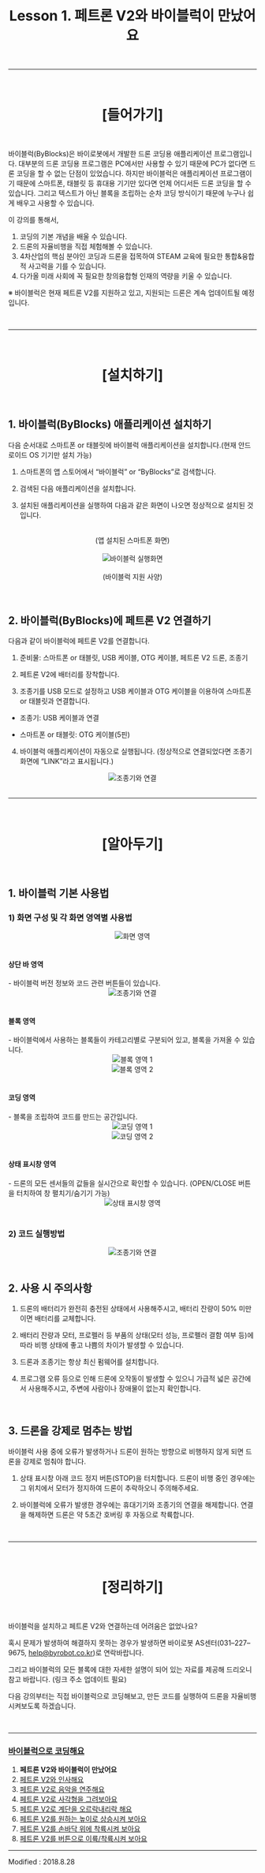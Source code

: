 <br>

<div align="center">
    <h1>Lesson 1. 페트론 V2와 바이블럭이 만났어요</h1>
</div>

<br>

---

<br>


<div align="center">
    <h1>[들어가기]</h1>
</div>

<br>

바이블럭(ByBlocks)은 바이로봇에서 개발한 드론 코딩용 애플리케이션 프로그램입니다. 대부분의 드론 코딩용 프로그램은 PC에서만 사용할 수 있기 때문에 PC가 없다면 드론 코딩을 할 수 없는 단점이 있었습니다. 하지만 바이블럭은 애플리케이션 프로그램이기 때문에 스마트폰, 태블릿 등 휴대용 기기만 있다면 언제 어디서든 드론 코딩을 할 수 있습니다. 그리고 텍스트가 아닌 블록을 조립하는 순차 코딩 방식이기 때문에 누구나 쉽게 배우고 사용할 수 있습니다.

이 강의를 통해서,
1. 코딩의 기본 개념을 배울 수 있습니다.
2. 드론의 자율비행을 직접 체험해볼 수 있습니다. 
3. 4차산업의 핵심 분야인 코딩과 드론을 접목하여 STEAM 교육에 필요한 통합&융합적 사고력을 기를 수 있습니다. 
4. 다가올 미래 사회에 꼭 필요한 창의융합형 인재의 역량을 키울 수 있습니다.

※ 바이블럭은 현재 페트론 V2를 지원하고 있고, 지원되는 드론은 계속 업데이트될 예정입니다.


<br>

---

<br>


<div align="center">
    <h1>[설치하기]</h1>
</div>

<br>

<h2> 1. 바이블럭(ByBlocks) 애플리케이션 설치하기</h2>

다음 순서대로 스마트폰 or 태블릿에 바이블럭 애플리케이션을 설치합니다.(현재 안드로이드 OS 기기만 설치 가능)

1) 스마트폰의 앱 스토어에서 “바이블럭” or “ByBlocks”로 검색합니다.

2) 검색된 다음 애플리케이션을 설치합니다.

3) 설치된 애플리케이션을 실행하여 다음과 같은 화면이 나오면 정상적으로 설치된 것입니다.

<br>

<div align="center">
    (앱 설치된 스마트폰 화면)
</div>

<br>

<div align="center">
    <img src="images/image1.png" alt="바이블럭 실행화면">
</div>

<br>

<div align="center">
    (바이블럭 지원 사양)
</div>


<br>
<br>


<h2> 2. 바이블럭(ByBlocks)에 페트론 V2 연결하기</h2>

다음과 같이 바이블럭에 페트론 V2를 연결합니다.

1) 준비물: 스마트폰 or 태블릿, USB 케이블, OTG 케이블, 페트론 V2 드론, 조종기

2) 페트론 V2에 배터리를 장착합니다.

3) 조종기를 USB 모드로 설정하고 USB 케이블과 OTG 케이블을 이용하여 스마트폰 or 태블릿과 연결합니다.

- 조종기: USB 케이블과 연결

- 스마트폰 or 태블릿: OTG 케이블(5핀)

4) 바이블럭 애플리케이션이 자동으로 실행됩니다. (정상적으로 연결되었다면 조종기 화면에 “LINK”라고 표시됩니다.)

<div align="center">
    <img src="images/image2.png" alt="조종기와 연결">
</div>


<br>

---

<br>


<div align="center">
    <h1>[알아두기]</h1>
</div>

<br>

<h2>1. 바이블럭 기본 사용법</h2>

<h3>1) 화면 구성 및 각 화면 영역별 사용법</h3>

<div align="center">
    <img src="images/image3.png" alt="화면 영역">
</div>

<br>

<h4>상단 바 영역</h4>
- 바이블럭 버전 정보와 코드 관련 버튼들이 있습니다.

<div align="center">
    <img src="images/image4.png" alt="조종기와 연결">
</div>

<br>

<h4>블록 영역</h4>
- 바이블럭에서 사용하는 블록들이 카테고리별로 구분되어 있고, 블록을 가져올 수 있습니다.

<div align="center">
    <img src="images/image5.png" alt="블록 영역 1">
    <br>
    <img src="images/image6.png" alt="블록 영역 2">
</div>

<br>

<h4>코딩 영역</h4>
- 블록을 조립하여 코드를 만드는 공간입니다.

<div align="center">
    <img src="images/image7.png" alt="코딩 영역 1">
    <br>
    <img src="images/image8.png" alt="코딩 영역 2">
</div>

<br>

<h4>상태 표시창 영역</h4>
- 드론의 모든 센서들의 값들을 실시간으로 확인할 수 있습니다. (OPEN/CLOSE 버튼을 터치하여 창 펼치기/숨기기 가능)

<div align="center">
    <img src="images/image9.png" alt="상태 표시창 영역">
</div>


<br>


<h3> 2) 코드 실행방법</h3>
<div align="center">
    <img src="images/image9.png" alt="조종기와 연결">
</div>

<br>

<h2> 2. 사용 시 주의사항</h2>

1) 드론의 배터리가 완전히 충전된 상태에서 사용해주시고, 배터리 잔량이 50% 미만이면 배터리를 교체합니다.

2) 배터리 잔량과 모터, 프로펠러 등 부품의 상태(모터 성능, 프로펠러 결함 여부 등)에 따라 비행 상태에 좋고 나쁨의 차이가 발생할 수 있습니다.

3) 드론과 조종기는 항상 최신 펌웨어를 설치합니다.

4) 프로그램 오류 등으로 인해 드론에 오작동이 발생할 수 있으니 가급적 넓은 공간에서 사용해주시고, 주변에 사람이나 장애물이 없는지 확인합니다.

<br>

<h2> 3. 드론을 강제로 멈추는 방법</h2>

바이블럭 사용 중에 오류가 발생하거나 드론이 원하는 방향으로 비행하지 않게 되면 드론을 강제로 멈춰야 합니다.

1) 상태 표시창 아래 코드 정지 버튼(STOP)을 터치합니다. 드론이 비행 중인 경우에는 그 위치에서 모터가 정지하여 드론이 추락하오니 주의해주세요.

2) 바이블럭에 오류가 발생한 경우에는 휴대기기와 조종기의 연결을 해제합니다. 연결을 해제하면 드론은 약 5초간 호버링 후 자동으로 착륙합니다.


<br>

---

<br>


<div align="center">
    <h1>[정리하기]</h1>
</div>

<br>

바이블럭을 설치하고 페트론 V2와 연결하는데 어려움은 없었나요? 

혹시 문제가 발생하여 해결하지 못하는 경우가 발생하면 바이로봇 AS센터(031–227–9675, help@byrobot.co.kr)로 연락바랍니다. 

그리고 바이블럭의 모든 블록에 대한 자세한 설명이 되어 있는 자료를 제공해 드리오니 참고 바랍니다. (링크 주소 업데이트 필요) 

다음 강의부터는 직접 바이블럭으로 코딩해보고, 만든 코드를 실행하여 드론을 자율비행시켜보도록 하겠습니다.


<br>

---

### [바이블럭으로 코딩해요](../)

 1. **페트론 V2와 바이블럭이 만났어요**
 2. [페트론 V2와 인사해요](../lesson2)
 3. [페트론 V2로 음악을 연주해요](../lesson3)
 4. [페트론 V2로 사각형을 그려보아요](../lesson4)
 5. [페트론 V2로 계단을 오르락내리락 해요](../lesson5)
 6. [페트론 V2를 원하는 높이로 상승시켜 보아요](../lesson6)
 7. [페트론 V2를 손바닥 위에 착륙시켜 보아요](../lesson7)
 8. [페트론 V2를 버튼으로 이륙/착륙시켜 보아요](../lesson8)

---

Modified : 2018.8.28